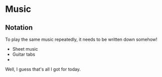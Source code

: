 # Music

## Notation

To play the same music repeatedly, it needs to be written down somehow!
* Sheet music
* Guitar tabs
*

Well, I guess that's all I got for today.